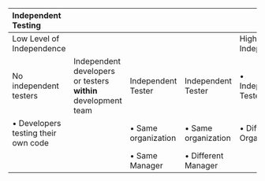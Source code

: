 


|Independent Testing| | | | |
|:----|:----|:----|:----|:----|
|Low Level of Independence| | | |High Level of Independence|
|No independent testers |Independent developers or testers **within** development team|Independent Tester|Independent Tester|• Independent Tester|
|• Developers testing their own code| |• Same organization|• Same organization|• Different Organization|
| | |• Same Manager|• Different Manager| |

